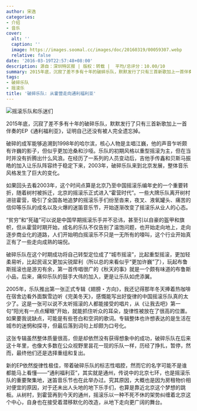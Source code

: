 ```yaml
---
author: 宋逸
categories:
- 介绍
- 音乐
cover:
  alt: ''
  caption: ''
  image: https://images.soomal.cc/images/doc/20160319/00059307.webp
  relative: false
date: '2016-03-19T22:57:48+08:00'
description: 源自：深圳特区报 | 版权：转载 |  平均/总评分：10.00/10
summary: 2015年底，沉寂了差不多有十年的破碎乐队，默默发行了只有三首新歌加上一首伴奏的EP《通利福利亚》，证明自己还没有被人完全遗忘掉。破碎的成军能够追溯到1998年的哈尔滨，核心人物是主唱江巍，他的声音乍听颇有许巍的影子，但似乎更加沧桑和沙哑……
tags:
- 破碎乐队
- 摇滚乐
title: '破碎乐队: 从霍营走向通利福利亚'
---
```


![摇滚乐队和乐迷们](https://images.soomal.cc/images/doc/20160319/00059307.webp)





2015年底，沉寂了差不多有十年的破碎乐队，默默发行了只有三首新歌加上一首伴奏的EP《通利福利亚》，证明自己还没有被人完全遗忘掉。

破碎的成军能够追溯到1998年的哈尔滨，核心人物是主唱江巍，他的声音乍听颇有许巍的影子，但似乎更加沧桑和沙哑。乐队的初期风格以重型摇滚为主，但在当时并没有折腾出什么风浪。在经历了一系列的人员变动后，吉他手传鑫和贝斯马振皓的加入让乐队阵容终于稳定下来，2003年，破碎乐队来到北京发展，整体音乐风格发生了巨大的变化。

如果回头去看2003年，这个时间点算是北京乃至中国摇滚乐编年史的一个重要转折，随着树村被拆迁，北京的摇滚乐正式进入“霍营时代”。一些大牌乐队离开树村进驻霍营，吸引了全国各地追梦的摇滚乐手们纷至沓来，夜叉、液氧罐头、痛苦的信仰等乐队的成名以及火爆的迷笛音乐节，开始逐渐改变了摇滚乐从业人的心态。

“贫穷”和“死磕”可以说是中国早期摇滚乐手并不忌讳，甚至引以自豪的盔甲和旗帜，但从霍营时期开始，成名的乐队不仅告别了温饱问题，也开始走向地上，走向逐步商业化的道路，人们开始明白摇滚乐不只是一无所有的嚎叫，这个行业开始真正有了一些走向成熟的端倪。

破碎乐队在这个时期成功将自己转型定位成了“城市摇滚”，比起重型摇滚，更加轻柔易听，比起民谣又更加尖锐犀利（所以总的来看似乎“更加许巍”了），玩起布鲁斯摇滚也是游刃有余，第一首传唱很广的《秋天的事》就是一个颇有味道的布鲁斯小品，后来，痛仰乐队的鼓手大伟的加入，更是让乐队如虎添翼。

2005年，乐队推出第一张正式专辑《翅膀・方向》，我还记得那年冬天捧着热咖啡在宿舍边看外面飘雪边听《完美冬天》，感慨能写出好旋律的中国摇滚乐队真的太少了。这是一张可以说不太听摇滚的人都能接受的唱片，从《让我去吧》第一句“阳光有一点点耀眼”开始，就能抓住听众的耳朵，旋律性被放在了很高的位置。如果要我说缺点，可能是有些苍白和空洞的歌词。专辑整体也许想表达的是生活在城市的迷惘和探寻，但最后落到词句上却颇为口号化。

这张专辑虽然整体质量很高，但是却依然没有获得想象中的成功，破碎乐队在后来这十年里，也像大多数在公众视野里昙花一现的乐队一样，历经了挣扎，暂停，然而，最终他们还是选择重组和复出。

新的EP依然旋律性极佳，带着破碎乐队的标志性唱腔，然而它的名字可能不是谁都能马上看懂――“通利福利亚”，其实就是通州，传说中的北京七环，也是摇滚乐队的重要聚集地，迷笛音乐节也在此举办过。究其原因，大概也是因为房租物价相对便宜的原因，对于还未出人头地的地下乐手们，也算是靠近北京这个梦想的跳板。从树村，到霍营再到今天的通州，摇滚乐以一种不死不休的架势纠缠着北京这个中心，自身也在接受着潜移默化的改造，从地下走向更广阔的舞台。